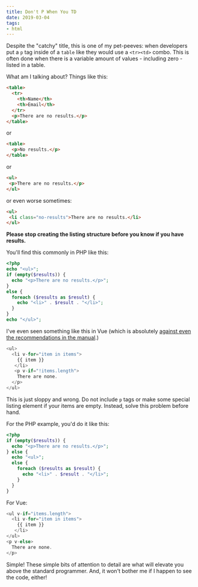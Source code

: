 ```yaml
---
title: Don't P When You TD
date: 2019-03-04
tags:
- html
---
```

Despite the "catchy" title, this is one of my pet-peeves: when developers put a `p` tag inside of a `table` like they would use a `<tr><td>` combo.  This is often done when there is a variable amount of values - including zero - listed in a table.

<!--more-->

What am I talking about? Things like this:

```html
<table>
  <tr>
    <th>Name</th>
    <th>Email</th>
  </tr>
  <p>There are no results.</p>
</table>
```

or 

```html
<table>
  <p>No results.</p>
</table>
```

or

```html
<ul>
 <p>There are no results.</p>
</ul>
```

or even worse sometimes:

```html
<ul>
 <li class="no-results">There are no results.</li>
</ul>
```

**Please stop creating the listing structure before you know if you have results.**

You'll find this commonly in PHP like this:

```php
<?php
echo "<ul>";
if (empty($results)) {
  echo "<p>There are no results.</p>";
}
else {
  foreach ($results as $result) {
    echo "<li>" . $result . "</li>";
  }
}
echo "</ul>";
```

I've even seen something like this in Vue (which is absolutely [against even the recommendations in the manual](https://vuejs.org/v2/guide/list.html#v-for-with-v-if).)

```js
<ul>
  <li v-for="item in items">
    {{ item }}
   </li>
   <p v-if="!items.length">
    There are none.
  </p>
</ul>
```

This is just sloppy and wrong.  Do not include `p` tags or make some special listing element if your items are empty.  Instead, solve this problem before hand.

For the PHP example, you'd do it like this:

```php
<?php
if (empty($results)) {
  echo "<p>There are no results.</p>";
} else {
  echo "<ul>";
  else {
    foreach ($results as $result) {
      echo "<li>" . $result . "</li>";
    }
  }
}
```

For Vue:

```js
<ul v-if="items.length">
  <li v-for="item in items">
    {{ item }}
   </li>
</ul>
<p v-else>
  There are none.
</p>
```

Simple!  These simple bits of attention to detail are what will elevate you above the standard programmer.  And, it won't bother me if I happen to see the code, either!